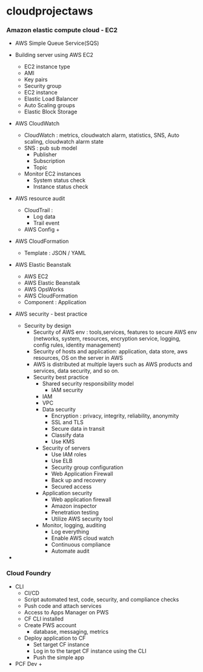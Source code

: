 # cloudprojectaws


### Amazon elastic compute cloud - EC2
+ AWS Simple Queue Service(SQS)




+ Building server using AWS EC2 
    + EC2 instance type 
    + AMI 
    + Key pairs 
    + Security group 
    + EC2 instance 
    + Elastic Load Balancer 
    + Auto Scaling groups 
    + Elastic Block Storage



+ AWS CloudWatch 
    + CloudWatch : metrics, cloudwatch alarm, statistics, SNS, Auto scaling, cloudwatch alarm state 
    + SNS : pub sub model 
        + Publisher 
        + Subscription 
        + Topic 
    + Monitor EC2 instances 
        + System status check 
        + Instance status check 


+ AWS resource audit 
    + CloudTrail : 
        + Log data 
        + Trail event 
    + AWS Config 
        + 
+ AWS CloudFormation 
    + Template : JSON / YAML 
+ AWS Elastic Beanstalk 
    + AWS EC2 
    + AWS Elastic Beanstalk 
    + AWS OpsWorks 
    + AWS CloudFormation 
    + Component : Application


+ AWS security - best practice 
    + Security by design 
        + Security of AWS env : tools,services, features to secure AWS env (networks, system, resources, encryption service, logging, config rules, identity management)
        + Security of hosts and application: application, data store, aws resources, OS on the server in AWS 
        + AWS is distributed at multiple layers such as AWS products and services, data security, and so on.
        + Security best practice 
            + Shared security responsibility model
                + IAM security 
            + IAM 
            + VPC 
            + Data security 
                + Encryption : privacy, integrity, reliability, anonymity 
                + SSL and TLS 
                + Secure data in transit
                + Classify data 
                + Use KMS 
            + Security of servers 
                + Use IAM roles 
                + Use ELB 
                + Security group configuration
                + Web Application Firewall
                + Back up and recovery 
                + Secured access 
            + Application security 
                + Web application firewall 
                + Amazon inspector 
                + Penetration testing
                + Utilize AWS security tool
            + Monitor, logging, auditing 
                + Log everything
                + Enable AWS cloud watch 
                + Continuous compliance 
                + Automate audit 
+ 


### Cloud Foundry
+ CLI 
    + CI/CD
    + Script automated test, code, security, and compliance checks 
    + Push code and attach services 
    + Access to Apps Manager on PWS 
    + CF CLI installed 
    + Create PWS account 
        + database, messaging, metrics 
    + Deploy application to CF
        + Set target CF instance 
        + Log in to the target CF instance using the CLI 
        + Push the simple app 
+ PCF Dev 
    + 


